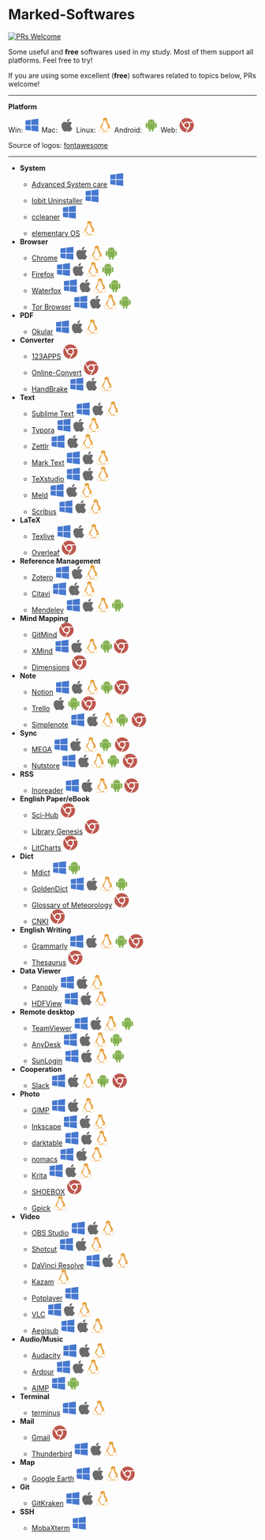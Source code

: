 # Marked-Softwares
[![PRs Welcome](https://img.shields.io/badge/PRs-welcome-brightgreen.svg?style=flat-square)](http://makeapullrequest.com)

Some useful and **free** softwares used in my study. Most of them support all platforms. Feel free to try!

If you are using some excellent (**free**) softwares related to topics below, PRs welcome!

---

**Platform**

Win: ![win](logos/win.svg)  Mac: ![mac](logos/mac.svg)  Linux: ![linux](logos/linux.svg)  Android: ![android](logos/android.svg)  Web: ![web](logos/web.svg)

Source of logos: [fontawesome](https://fontawesome.com/)

---

* __System__
  * [Advanced System care](https://www.iobit.com/en/advancedsystemcarefree.php)  ![win](logos/win.svg)
  * [Iobit Uninstaller](https://www.iobit.com/en/advanceduninstaller.php) ![win](logos/win.svg)
  * [ccleaner](https://www.ccleaner.com/) ![win](logos/win.svg)
  * [elementary OS](https://elementary.io/) ![linux](logos/linux.svg)
* __Browser__
  * [Chrome](https://www.google.com/chrome/)   ![win](logos/win.svg)![mac](logos/mac.svg)![linux](logos/linux.svg)![android](logos/android.svg)
  * [Firefox](https://www.mozilla.org/en-US/firefox/new/)   ![win](logos/win.svg)![mac](logos/mac.svg)![linux](logos/linux.svg)![android](logos/android.svg)
  * [Waterfox](https://www.waterfoxproject.org/en-US/)   ![win](logos/win.svg)![mac](logos/mac.svg)![linux](logos/linux.svg)![android](logos/android.svg)
  * [Tor Browser](https://www.torproject.org/)  ![win](logos/win.svg)![mac](logos/mac.svg)![linux](logos/linux.svg)![android](logos/android.svg)
* __PDF__
  * [Okular](https://okular.kde.org/) ![win](logos/win.svg)![mac](logos/mac.svg)![linux](logos/linux.svg)
* __Converter__
  * [123APPS](https://123apps.com/) ![web](logos/web.svg)
  * [Online-Convert](https://www.online-convert.com/) ![web](logos/web.svg)
  * [HandBrake](https://handbrake.fr/) ![win](logos/win.svg)![mac](logos/mac.svg)![linux](logos/linux.svg)
* __Text__
  * [Sublime Text](https://www.sublimetext.com/)  ![win](logos/win.svg)![mac](logos/mac.svg)![linux](logos/linux.svg)
  * [Typora](https://typora.io/) ![win](logos/win.svg)![mac](logos/mac.svg)![linux](logos/linux.svg)
  * [Zettlr](https://github.com/Zettlr/Zettlr) ![win](logos/win.svg)![mac](logos/mac.svg)![linux](logos/linux.svg)
  * [Mark Text](https://github.com/marktext/marktext)  ![win](logos/win.svg)![mac](logos/mac.svg)![linux](logos/linux.svg)
  * [TeXstudio](https://www.texstudio.org/)   ![win](logos/win.svg)![mac](logos/mac.svg)![linux](logos/linux.svg)
  * [Meld](https://meldmerge.org/)   ![win](logos/win.svg)![mac](logos/mac.svg)![linux](logos/linux.svg)
  * [Scribus](https://www.scribus.net/)   ![win](logos/win.svg)![mac](logos/mac.svg)![linux](logos/linux.svg)
* __LaTeX__
  - [Texlive](https://www.tug.org/texlive/) ![win](logos/win.svg)![mac](logos/mac.svg)![linux](logos/linux.svg)
  - [Overleaf](https://www.overleaf.com/) ![web](logos/web.svg)
* __Reference Management__
  * [Zotero](https://www.zotero.org/)   ![win](logos/win.svg)![mac](logos/mac.svg)![linux](logos/linux.svg)
  * [Citavi](https://www.citavi.com/en)   ![win](logos/win.svg)![mac](logos/mac.svg)![linux](logos/linux.svg)
  * [Mendeley](https://www.mendeley.com/)   ![win](logos/win.svg)![mac](logos/mac.svg)![linux](logos/linux.svg)![android](logos/android.svg)
* __Mind Mapping__
  - [GitMind](https://gitmind.com/) ![web](logos/web.svg)
  - [XMind](https://www.xmind.net/) ![win](logos/win.svg)![mac](logos/mac.svg)![linux](logos/linux.svg)![android](logos/android.svg)![web](logos/web.svg)
  - [Dimensions](https://app.dimensions.ai/) ![web](logos/web.svg)
* __Note__
  * [Notion](https://www.notion.so/) ![win](logos/win.svg)![mac](logos/mac.svg)![linux](logos/linux.svg)![android](logos/android.svg)![web](logos/web.svg)
  * [Trello](https://trello.com/) ![mac](logos/mac.svg)![android](logos/android.svg)![web](logos/web.svg)
  * [Simplenote](https://simplenote.com/)  ![win](logos/win.svg)![mac](logos/mac.svg)![linux](logos/linux.svg)![android](logos/android.svg) ![web](logos/web.svg)
* __Sync__
  * [MEGA](https://mega.nz/sync)  ![win](logos/win.svg)![mac](logos/mac.svg)![linux](logos/linux.svg)![android](logos/android.svg) ![web](logos/web.svg)
  * [Nutstore](https://www.jianguoyun.com/) ![win](logos/win.svg)![mac](logos/mac.svg)![linux](logos/linux.svg)![android](logos/android.svg) ![web](logos/web.svg)
* __RSS__
  * [Inoreader](https://www.inoreader.com/)  ![win](logos/win.svg)![mac](logos/mac.svg)![linux](logos/linux.svg)![android](logos/android.svg)![web](logos/web.svg)
* __English Paper/eBook__
  - [Sci-Hub](https://sci-hub.tech/) ![web](logos/web.svg)
  - [Library Genesis](http://libgen.rs/) ![web](logos/web.svg)
  - [LitCharts](https://www.litcharts.com/) ![web](logos/web.svg)
* __Dict__
  * [Mdict](https://www.mdict.cn/wp/?lang=en)  ![win](logos/win.svg)![android](logos/android.svg)
  * [GoldenDict](http://goldendict.org/)   ![win](logos/win.svg)![mac](logos/mac.svg)![linux](logos/linux.svg)![android](logos/android.svg)
  * [Glossary of Meteorology](https://glossary.ametsoc.org/wiki/Main_Page) ![web](logos/web.svg)
  * [CNKI](https://dict.cnki.net/) ![web](logos/web.svg)
* __English Writing__
  - [Grammarly](https://www.grammarly.com/) ![win](logos/win.svg)![mac](logos/mac.svg)![linux](logos/linux.svg)![android](logos/android.svg)![web](logos/web.svg)
  - [Thesaurus](https://www.thesaurus.com/) ![web](logos/web.svg)
* __Data Viewer__
  * [Panoply](https://www.giss.nasa.gov/tools/panoply/)  ![win](logos/win.svg)![mac](logos/mac.svg)![linux](logos/linux.svg)
  * [HDFView](https://www.hdfgroup.org/downloads/hdfview/)  ![win](logos/win.svg)![mac](logos/mac.svg)![linux](logos/linux.svg)
* __Remote desktop__
  * [TeamViewer](https://www.teamviewer.com/en-us/)  ![win](logos/win.svg)![mac](logos/mac.svg)![linux](logos/linux.svg) ![android](logos/android.svg)
  * [AnyDesk](https://anydesk.com/)  ![win](logos/win.svg)![mac](logos/mac.svg)![linux](logos/linux.svg) ![android](logos/android.svg)
  * [SunLogin](https://sunlogin.oray.com/) ![win](logos/win.svg)![mac](logos/mac.svg)![linux](logos/linux.svg) ![android](logos/android.svg)
* __Cooperation__
  - [Slack](https://slack.com/) ![win](logos/win.svg)![mac](logos/mac.svg)![linux](logos/linux.svg)![android](logos/android.svg) ![web](logos/web.svg)
* __Photo__
  * [GIMP](https://www.gimp.org/) ![win](logos/win.svg)![mac](logos/mac.svg)![linux](logos/linux.svg)
  * [Inkscape](https://inkscape.org/)   ![win](logos/win.svg)![mac](logos/mac.svg)![linux](logos/linux.svg)
  * [darktable](https://www.darktable.org/) ![win](logos/win.svg)![mac](logos/mac.svg)![linux](logos/linux.svg)
  * [nomacs](https://nomacs.org/) ![win](logos/win.svg)![mac](logos/mac.svg)![linux](logos/linux.svg)
  * [Krita](https://krita.org/en/) ![win](logos/win.svg)![mac](logos/mac.svg)![linux](logos/linux.svg)
  * [SHOEBOX](https://shoeboxapp.com/) ![web](logos/web.svg)
  * [Gpick](http://www.gpick.org/)  ![linux](logos/linux.svg)
* __Video__
  * [OBS Studio](https://obsproject.com/)  ![win](logos/win.svg)![mac](logos/mac.svg)![linux](logos/linux.svg)
  * [Shotcut](https://www.shotcut.org/)   ![win](logos/win.svg)![mac](logos/mac.svg)![linux](logos/linux.svg)
  * [DaVinci Resolve](https://www.blackmagicdesign.com/products/davinciresolve/)   ![win](logos/win.svg)![mac](logos/mac.svg)![linux](logos/linux.svg)
  * [Kazam](https://launchpad.net/kazam) ![linux](logos/linux.svg)
  * [Potplayer](https://potplayer.daum.net/) ![win](logos/win.svg)
  * [VLC](https://www.videolan.org/vlc/index.html)  ![win](logos/win.svg)![mac](logos/mac.svg)![linux](logos/linux.svg)
  * [Aegisub](http://www.aegisub.org/)   ![win](logos/win.svg)![mac](logos/mac.svg)![linux](logos/linux.svg)
* __Audio/Music__
  * [Audacity](https://www.audacityteam.org/)   ![win](logos/win.svg)![mac](logos/mac.svg)![linux](logos/linux.svg)
  * [Ardour](https://ardour.org/)   ![win](logos/win.svg)![mac](logos/mac.svg)![linux](logos/linux.svg)
  * [AIMP](https://www.aimp.ru/) ![win](logos/win.svg)![android](logos/android.svg)
* __Terminal__
  - [terminus](https://eugeny.github.io/terminus/)  ![win](logos/win.svg)![mac](logos/mac.svg)![linux](logos/linux.svg)
* __Mail__
  * [Gmail](https://mail.google.com) ![web](logos/web.svg)
  * [Thunderbird](https://www.thunderbird.net/en-US/) ![win](logos/win.svg)![mac](logos/mac.svg)![linux](logos/linux.svg)
* __Map__
  * [Google Earth](https://www.google.com/earth/versions/)   ![win](logos/win.svg)![mac](logos/mac.svg)![linux](logos/linux.svg)![web](logos/web.svg)
* __Git__
  * [GitKraken](https://www.gitkraken.com/)  ![win](logos/win.svg)![mac](logos/mac.svg)![linux](logos/linux.svg)
* __SSH__
  * [MobaXterm](https://mobaxterm.mobatek.net/)  ![win](logos/win.svg)
